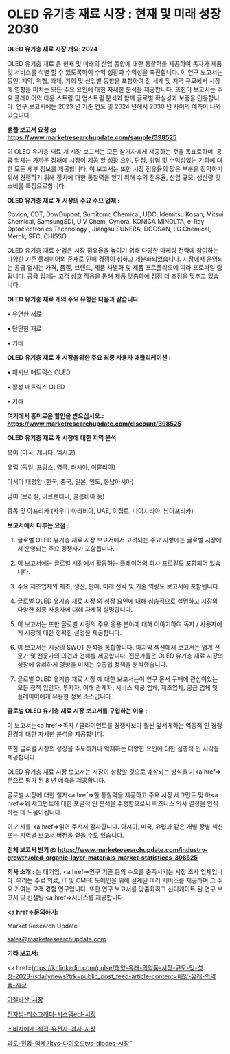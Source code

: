 # OLED 유기층 재료 시장 : 현재 및 미래 성장 2030

<strong>OLED 유기층 재료 시장 개요: 2024</strong>

OLED 유기층 재료 은 현재 및 미래의 산업 동향에 대한 통찰력을 제공하여 독자가 제품 및 서비스를 식별 할 수 있도록하여 수익 성장과 수익성을 촉진합니다. 이 연구 보고서는 동인, 제약, 위협, 과제, 기회 및 산업별 동향을 포함하여 전 세계 및 지역 규모에서 시장에 영향을 미치는 모든 주요 요인에 대한 자세한 분석을 제공합니다. 또한이 보고서는 주요 플레이어의 다운 스트림 및 업스트림 분석과 함께 글로벌 확실성과 보증을 인용합니다. 연구 보고서에는 2023 년 기준 연도 및 2024 년에서 2030 년 사이의 예측이 나와 있습니다.



<strong>샘플 보고서 요청 @ <a href=https://www.marketresearchupdate.com/sample/398525>https://www.marketresearchupdate.com/sample/398525</a></strong>

이 OLED 유기층 재료 개 시장 보고서는 모든 참가자에게 제공하는 것을 목표로하며, 공급 업체는 가까운 장래에 시장이 제공 할 성장 요인, 단점, 위협 및 수익성있는 기회에 대한 모든 세부 정보를 제공합니다. 이 보고서는 또한 시장 점유율의 많은 부분을 장악하기 위해 경쟁하기 위해 정치에 대한 통찰력을 얻기 위해 수익 점유율, 산업 규모, 생산량 및 소비를 특징으로합니다.



<strong>OLED 유기층 재료 개 시장의 주요 주요 업체 :</strong>

Covion, CDT, DowDupont, Sumitomo Chemical, UDC, Idemitsu Kosan, Mitsui Chemical, SamsungSDI, UIV Chem, Cynora, KONICA MINOLTA, e-Ray Optoelectronics Technology , Jiangsu SUNERA, DOOSAN, LG Chemical, Merck, SFC, CHISSO

OLED 유기층 재료 산업은 시장 점유율을 높이기 위해 다양한 마케팅 전략에 참여하는 다양한 기존 플레이어의 존재로 인해 경쟁이 심하고 세분화되었습니다. 시장에서 운영되는 공급 업체는 가격, 품질, 브랜드, 제품 차별화 및 제품 포트폴리오에 따라 프로파일 링됩니다. 공급 업체는 고객 상호 작용을 통해 제품 맞춤화에 점점 더 초점을 맞추고 있습니다.



<strong>OLED 유기층 재료 개의 주요 유형은 다음과 같습니다.</strong>

• 유연한 재료

• 단단한 재료

• 기타



<strong>OLED 유기층 재료 개 시장을위한 주요 최종 사용자 애플리케이션 :</strong>

• 패시브 매트릭스 OLED

• 활성 매트릭스 OLED

• 기타



<strong>여기에서 흥미로운 할인을 받으십시오.: <a href=https://www.marketresearchupdate.com/discount/398525>https://www.marketresearchupdate.com/discount/398525</a></strong>



<strong>OLED 유기층 재료 개 시장에 대한 지역 분석</strong>

북미 (미국, 캐나다, 멕시코)

유럽 (독일, 프랑스, 영국, 러시아, 이탈리아)

아시아 태평양 (한국, 중국, 일본, 인도, 동남아시아)

남미 (브라질, 아르헨티나, 콜롬비아 등)

중동 및 아프리카 (사우디 아라비아, UAE, 이집트, 나이지리아, 남아프리카)



<strong>보고서에서 다루는 요점 :</strong>

1. 글로벌 OLED 유기층 재료 시장 보고서에서 고려되는 주요 사항에는 글로벌 시장에서 운영되는 주요 경쟁자가 포함됩니다.

2. 이 보고서에는 글로벌 시장에서 활동하는 플레이어의 회사 프로필도 포함되어 있습니다.

3. 주요 제조업체의 제조, 생산, 판매, 미래 전략 및 기술 역량도 보고서에 포함됩니다.

4. 글로벌 OLED 유기층 재료 시장 의 성장 요인에 대해 심층적으로 설명하고 시장의 다양한 최종 사용자에 대해 자세히 설명합니다.

5. 이 보고서는 또한 글로벌 시장의 주요 응용 분야에 대해 이야기하여 독자 / 사용자에게 시장에 대한 정확한 설명을 제공합니다.

6. 이 보고서는 시장의 SWOT 분석을 통합합니다. 마지막 섹션에서 보고서는 업계 전문가 및 전문가의 의견과 견해를 제공합니다. 전문가들은 OLED 유기층 재료 시장의 성장에 유리하게 영향을 미치는 수출입 정책을 분석했습니다.

7. 글로벌 OLED 유기층 재료 시장 에 대한 보고서는이 연구 문서 구매에 관심이있는 모든 정책 입안자, 투자자, 이해 관계자, 서비스 제공 업체, 제조업체, 공급 업체 및 플레이어에게 유용한 정보 소스입니다.



<strong>글로벌 OLED 유기층 재료 시장 보고서를 구입하는 이유 :</strong>

이 보고서는<a href=>독자 / 클</a>라이언트를 경쟁사보다 훨씬 앞서게하는 역동적 인 경쟁 환경에 대한 자세한 분석을 제공합니다.

또한 글로벌 시장의 성장을 주도하거나 억제하는 다양한 요인에 대한 심층적 인 시각을 제공합니다.

OLED 유기층 재료 시장 보고서는 시장이 성장할 것으로 예상되는 방식을 기<a href=>준으로</a> 평가 된 8 년 예측을 제공합니다.

글로벌 시장에 대한 철저<a href=>한 통찰력</a>을 제공하고 주요 시장 세그먼트 및 하<a href=>위 세그</a>먼트에 대한 포괄적 인 분석을 수행함으로써 비즈니스 의사 결정을 인식하는 데 도움이됩니다.

이 기사를 <a href=>읽어 주</a>셔서 감사합니다. 아시아, 미국, 유럽과 같은 개별 장별 섹션 또는 지역별 보고서 버전을 얻을 수도 있습니다.



<strong>전체 보고서 받기 @ <a href=https://www.marketresearchupdate.com/industry-growth/oled-organic-layer-materials-market-statistices-398525>https://www.marketresearchupdate.com/industry-growth/oled-organic-layer-materials-market-statistices-398525</a></strong>



<strong>회사 소개 :</strong>
는 대기업, <a href=>연구 기</a>관 등의 수요를 충족시키는 시장 조사 업체입니다. 우리는 주로 의료, IT 및 CMFE 도메인을 위해 설계된 여러 서비스를 제공하며 그 주요 기여는 고객 경험 연구입니다. 또한 연구 보고서를 맞춤화하고 신디케이트 된 연구 보고서 및 컨설팅 <a href=>서비</a>스를 제공합니다.



<strong><a href=>문의하기:</a></strong>

Market Research Update

sales@marketresearchupdate.com



<strong>기타 보고서:</strong>

<a href=https://kr.linkedin.com/pulse/해양-유래-의약품-시장-규모-및-성장-2023-isdailynews?trk=public_post_feed-article-content>해양-유래-의약품-시장</a>

<a href=https://www.linkedin.com/pulse/아젤라산-시장-현재-및-미래-성장-2029-consumer-connection-chronicles-24-/>아젤라산-시장</a>

<a href=https://www.linkedin.com/pulse/전자빔-리소그래피-시스템ebl-시장-진입-전략-및-위험-평가2029년-iynbf/>전자빔-리소그래피-시스템ebl-시장</a>

<a href=https://www.linkedin.com/pulse/소비자에게-직접-유전자-검사-시장-규모-및-성장-2023-consumer-connection-chronicles-24--7up2f/>소비자에게-직접-유전자-검사-시장</a>

<a href=https://www.linkedin.com/pulse/과도-전압-억제기tvs-다이오드tvs-diodes-시장-규모-및-9mqif/>과도-전압-억제기tvs-다이오드tvs-diodes-시장</a>"
